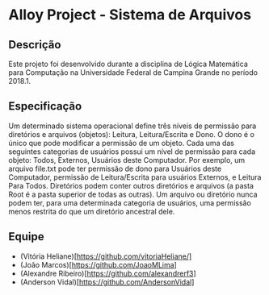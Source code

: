 # Alloy Project - Sistema de Arquivos

## Descrição

Este projeto foi desenvolvido durante a disciplina de Lógica Matemática para Computação na Universidade Federal de Campina Grande no período 2018.1.

## Especificação

Um determinado sistema operacional define três níveis de permissão para diretórios e arquivos (objetos): Leitura, Leitura/Escrita e Dono. 
O dono é o único que pode modificar a permissão de um objeto. Cada uma das seguintes categorias de usuários possui um nível de permissão 
para cada objeto: Todos, Externos, Usuários deste Computador. 
Por exemplo, um arquivo file.txt pode ter permissão de dono para Usuários deste Computador, permissão de Leitura/Escrita para 
usuários Externos, e Leitura Para Todos. Diretórios podem conter outros diretórios e arquivos (a pasta Root é a pasta superior de todas as outras). 
Um arquivo ou diretório nunca podem ter, para uma determinada categoria de usuários, uma permissão menos restrita do que um 
diretório ancestral dele.

## Equipe

- (Vitória Heliane)[https://github.com/vitoriaHeliane/]
- (João Marcos)[https://github.com/JoaoMLima]
- (Alexandre Ribeiro)[https://github.com/alexandrerf3]
- (Anderson Vidal)[https://github.com/AndersonVidal]
